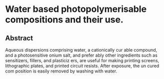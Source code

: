 # Water based photopolymerisable compositions and their use.

## Abstract
Aqueous dispersions comprising water, a cationically cur able compound, and a photosensitive onium salt, and prefer ably other ingredients such as sensitizers, fillers, and plasticiz ers, are useful for making printing screens, lithographic plates, and printed circuit resists. After exposure, the un cured com position is easily removed by washing with water.
